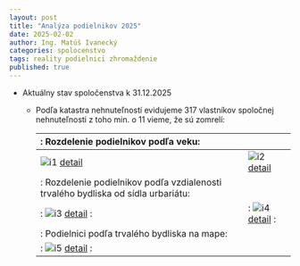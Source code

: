 ```yaml
---
layout: post
title: "Analýza podielnikov 2025"
date: 2025-02-02
author: Ing. Matúš Ivanecký
categories: spolocenstvo
tags: reality podielnici zhromaždenie
published: true
---
```


- Aktuálny stav spoločenstva k 31.12.2025
  - Podľa katastra nehnuteľností evidujeme 317 vlastníkov spoločnej nehnuteľnosti z toho min. o 11 vieme, že sú zomrelí:
    
      |: Rozdelenie podielnikov podľa veku:   ||
      |:---|:---|
      |![i1][cell-image1] [detail](https://github.com/user-attachments/assets/2231be97-00a2-43ed-8c90-61ed6fffb2ee) |![i2][cell-image2] [detail](https://github.com/user-attachments/assets/1cd0e3a3-1aa0-4c58-b844-5c9ca498ea24) |
      |: Rozdelenie podielnikov podľa vzdialenosti trvalého bydliska od sídla urbariátu: ||
      |: ![i3][cell-image3] [detail](https://github.com/user-attachments/assets/4280c553-bd61-4029-830b-c74a734d0fc9) :|: ![i4][cell-image4] [detail](https://github.com/user-attachments/assets/f0166fb0-bdc1-4765-8ca9-7b310ffb79a9) :|
      |: Podielnici podľa trvalého bydliska na mape: ||
      |: ![i5][cell-image5] [detail](https://github.com/user-attachments/assets/8cc1ad2a-9d90-43d9-ab92-cf646501341b) :||

      [cell-image1]: https://github.com/user-attachments/assets/2231be97-00a2-43ed-8c90-61ed6fffb2ee "img1"
      [cell-image2]: https://github.com/user-attachments/assets/1cd0e3a3-1aa0-4c58-b844-5c9ca498ea24 "img2"
      [cell-image3]: https://github.com/user-attachments/assets/4280c553-bd61-4029-830b-c74a734d0fc9 "img4"
      [cell-image4]: https://github.com/user-attachments/assets/f0166fb0-bdc1-4765-8ca9-7b310ffb79a9 "img3"
      [cell-image5]: https://github.com/user-attachments/assets/8cc1ad2a-9d90-43d9-ab92-cf646501341b "img5"
        


